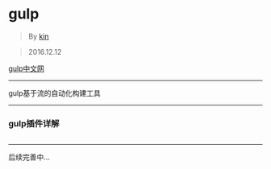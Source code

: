 # gulp

>By [kin](https://github.com/cuikangjie/resume)

>2016.12.12

[gulp中文网](http://www.gulpjs.com.cn/)

---
gulp基于流的自动化构建工具


---
### gulp插件详解

```javascript

```
---
后续完善中...
